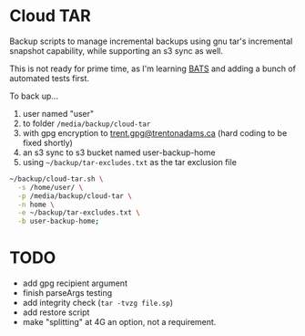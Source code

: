 # Cloud TAR

Backup scripts to manage incremental backups using gnu tar's incremental snapshot capability, while supporting an s3 sync as well.

This is not ready for prime time, as I'm learning [BATS](https://github.com/sstephenson/bats) and adding a bunch of automated tests first.
                      
To back up...
1. user named "user"
2. to folder `/media/backup/cloud-tar`
3. with gpg encryption to trent.gpg@trentonadams.ca (hard coding to be fixed shortly)
4. an s3 sync to s3 bucket named user-backup-home
5. using `~/backup/tar-excludes.txt` as the tar exclusion file

```bash
~/backup/cloud-tar.sh \
  -s /home/user/ \
  -p /media/backup/cloud-tar \
  -n home \
  -e ~/backup/tar-excludes.txt \
  -b user-backup-home;
```

# TODO
                     
* add gpg recipient argument
* finish parseArgs testing
* add integrity check (`tar -tvzg file.sp`)
* add restore script
* make "splitting" at 4G an option, not a requirement.